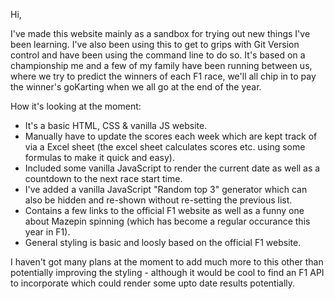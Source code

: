 Hi,

I've made this website mainly as a sandbox for trying out new things I've been learning. 
I've also been using this to get to grips with Git Version control and have been using the command line to do so. 
It's based on a championship me and a few of my family have been running between us, where we try to predict the winners of each F1 race, we'll all chip in to pay the winner's goKarting when we all go at the end of the year.  

How it's looking at the moment: 

- It's a basic HTML, CSS & vanilla JS website.
- Manually have to update the scores each week which are kept track of via a Excel sheet (the excel sheet calculates scores etc. using some formulas to make it quick and easy).
- Included some vanilla JavaScript to render the current date as well as a countdown to the next race start time. 
- I've added a vanilla JavaScript "Random top 3" generator which can also be hidden and re-shown without re-setting the previous list. 
- Contains a few links to the official F1 website as well as a funny one about Mazepin spinning (which has become a regular occurance this year in F1). 
- General styling is basic and loosly based on the official F1 website. 

I haven't got many plans at the moment to add much more to this other than potentially improving the styling - although it would be cool to find an F1 API to incorporate which could render some upto date results potentially.  
